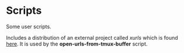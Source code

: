 # Scripts

Some user scripts.

Includes a distribution of an external project called *xurls* which is
found [here](https://github.com/mvdan/xurls/releases/tag/v1.1.0). It is
used by the **open-urls-from-tmux-buffer** script.
